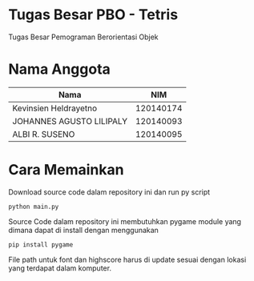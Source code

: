 # Tugas Besar PBO - Tetris
Tugas Besar Pemograman Berorientasi Objek
# Nama Anggota
| Nama  | NIM |
| ------------- | ------------- |
| Kevinsien Heldrayetno  | 120140174  |
| JOHANNES AGUSTO LILIPALY  | 120140093  |
| ALBI R. SUSENO | 120140095 |

# Cara Memainkan
Download source code dalam repository ini dan run py script
```
python main.py
```
Source Code dalam repository ini membutuhkan pygame module yang dimana dapat di install dengan menggunakan
```
pip install pygame
```
File path untuk font dan highscore harus di update sesuai dengan lokasi yang terdapat dalam komputer.
